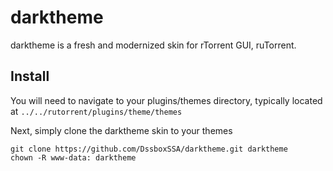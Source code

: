 # darktheme
darktheme is a fresh and modernized skin for rTorrent GUI, ruTorrent.

## Install

You will need to navigate to your plugins/themes directory, typically located at ```../../rutorrent/plugins/theme/themes```

Next, simply clone the darktheme skin to your themes
```
git clone https://github.com/DssboxSSA/darktheme.git darktheme
chown -R www-data: darktheme
```
